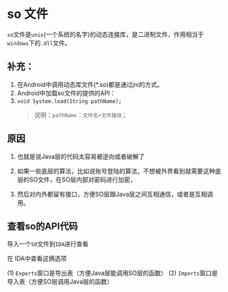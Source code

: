 # so 文件

`so`文件是`unix`(一个系统的名字)的动态连接库，是二进制文件，作用相当于`windows`下的`.dll`文件。

## 补充：

1. 在Android中调用动态库文件(*.so)都是通过jni的方式。
2. Android中加载so文件的提供的API：
3. `void System.load(String pathName);`
    > 说明：`pathName`：`文件名+文件路径`；

## 原因

1. 也就是说Java层的代码太容易被逆向或者破解了

2. 如果一些底层的算法，比如说账号登陆的算法，不想被外界看到就需要这种底层的SO文件，在SO层内部对密码进行加密，

3. 然后对内外都留有接口，方便SO层跟Java层之间互相通信，或者是互相调用。

## 查看so的API代码

导入一个`SO`文件到`IDA`进行查看

在 IDA中查看这俩选项

(1) `Exports`窗口是导出表（方便Java层能调用SO层的函数）
(2) `Imports`窗口是导入表（方便SO层调用Java层的函数）
